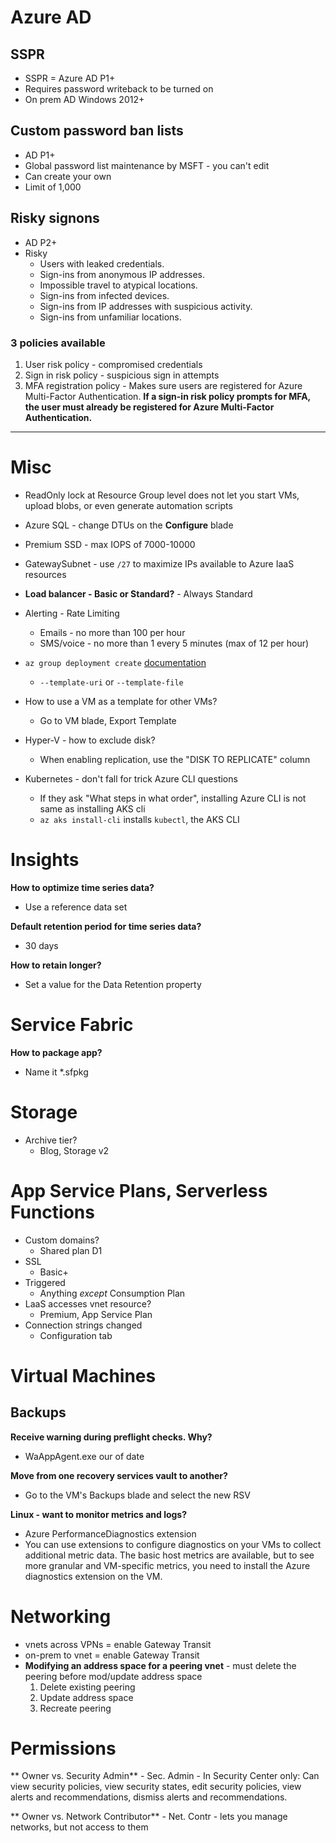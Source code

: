 # Azure AD
## SSPR
- SSPR = Azure AD P1+
- Requires password writeback to be turned on 
- On prem AD Windows 2012+

## Custom password ban lists
- AD P1+
- Global password list maintenance by MSFT - you can't edit
- Can create your own
- Limit of 1,000

## Risky signons
- AD P2+
- Risky
    - Users with leaked credentials.
    - Sign-ins from anonymous IP addresses.
    - Impossible travel to atypical locations.
    - Sign-ins from infected devices.
    - Sign-ins from IP addresses with suspicious activity.
    - Sign-ins from unfamiliar locations.
    
### 3 policies available
1. User risk policy - compromised credentials
2. Sign in risk policy - suspicious sign in attempts
3. MFA registration policy - Makes sure users are registered for Azure Multi-Factor Authentication. **If a sign-in risk policy prompts for MFA, the user must already be registered for Azure Multi-Factor Authentication.**

---

# Misc
- ReadOnly lock at Resource Group level does not let you start VMs, upload blobs, or even generate automation scripts
- Azure SQL - change DTUs on the **Configure** blade
- Premium SSD - max IOPS of 7000-10000
- GatewaySubnet - use `/27` to maximize IPs available to Azure IaaS resources
- **Load balancer - Basic or Standard?** - Always Standard

- Alerting - Rate Limiting
    - Emails - no more than 100 per hour
    - SMS/voice - no more than 1 every 5 minutes (max of 12 per hour)
- `az group deployment create` [documentation](https://docs.microsoft.com/en-us/cli/azure/group/deployment?view=azure-cli-latest#az-group-deployment-create)
    - `--template-uri` or `--template-file`
- How to use a VM as a template for other VMs?
    - Go to VM blade, Export Template
- Hyper-V - how to exclude disk?
    - When enabling replication, use the "DISK TO REPLICATE" column
- Kubernetes - don't fall for trick Azure CLI questions
    - If they ask "What steps in what order", installing Azure CLI is not same as installing AKS cli
    - `az aks install-cli` installs `kubectl`, the AKS CLI
    
# Insights
**How to optimize time series data?**
- Use a reference data set

**Default retention period for time series data?**
- 30 days

**How to retain longer?**
- Set a value for the Data Retention property
    
# Service Fabric
**How to package app?**
- Name it *.sfpkg
    
# Storage
- Archive tier?
    - Blog, Storage v2
    
# App Service Plans, Serverless Functions
- Custom domains? 
    - Shared plan D1
- SSL
    - Basic+
- Triggered
    - Anything *except* Consumption Plan
- LaaS accesses vnet resource?
    - Premium, App Service Plan
- Connection strings changed   
    - Configuration tab
    
    
    
# Virtual Machines
## Backups
**Receive warning during preflight checks. Why?**
- WaAppAgent.exe our of date

**Move from one recovery services vault to another?**
- Go to the VM's Backups blade and select the new RSV

**Linux - want to monitor metrics and logs?** 
- Azure PerformanceDiagnostics extension
- You can use extensions to configure diagnostics on your VMs to collect additional metric data. The basic host metrics are available, but to see more granular and VM-specific metrics, you need to install the Azure diagnostics extension on the VM.

# Networking
- vnets across VPNs = enable Gateway Transit
- on-prem to vnet = enable Gateway Transit
- **Modifying an address space for a peering vnet** - must delete the peering before mod/update address space
    1. Delete existing peering
    2. Update address space
    3. Recreate peering

# Permissions
** Owner vs. Security Admin**
    - Sec. Admin - In Security Center only: Can view security policies, view security states, edit security policies, view alerts and recommendations, dismiss alerts and recommendations.
    
** Owner vs. Network Contributor**
    - Net. Contr -  lets you manage networks, but not access to them
